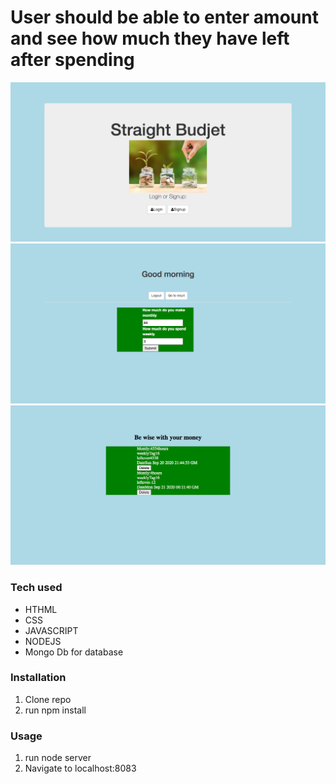 
<h1>User should be able to enter amount and see how much they have left after spending</h1>

![Alt Text](https://raw.githubusercontent.com/JohnbelMDev/Budget-Full-Stack/master/straight.png)
![Alt Text](https://raw.githubusercontent.com/JohnbelMDev/Budget-Full-Stack/master/budget1.png)
![Alt Text](https://raw.githubusercontent.com/JohnbelMDev/Budget-Full-Stack/master/budget.png)



  <h3> Tech used </h3>
     <ul> 
        <li> HTHML </li>
        <li> CSS </li>
        <li> JAVASCRIPT </li>
        <li> NODEJS </li>
       <li> Mongo Db for database </li>
     </ul>
     
     
     
   <h3> Installation </h3>
        <ol>
         <li> Clone repo </li> 
          <li>run npm install </li>
        </ol>
        
   <h3>Usage</h3>
         <ol>
           <li> run node server</li> 
           <li> Navigate to localhost:8083 </li>
          </ol>
        
